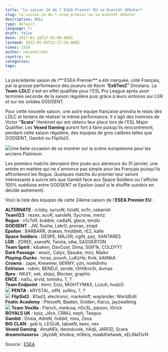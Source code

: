 ```yaml
---
title: "La saison 24 de l'ESEA Premier EU va bientôt débuter"
slug: la-saison-24-de-l-esea-premier-eu-va-bientôt-debuter
description: NULL
type: default
language: fr
draft: false
date: 2017-01-28T17:05:00.000Z
lastmod: 2022-05-05T22:17:20.000Z
views: 1526
author: neLendirekt
country: eu
categories:
tags:
---
```

La précédente saison de l**'ESEA Premier** a été marquée, côté Français, par la grosse performance des joueurs de Kevin "**Ex6TenZ**" Droolans. La **Team-LDLC** s'est en effet qualifiée pour l'ESL Pro League après avoir terminée seconde de la saison régulière puis grâce à leurs victoires sur LGR et sur les solides GODSENT.

Pour cette nouvelle saison, une autre équipe française prendra le relais des LDLC et tentera de réaliser la même performance. Il s'agit des hommes de Victor "**Scara**" Henkinet qui ont obtenu leur place lors de l'ESL Major Qualifier. Les **Vexed Gaming** auront fort à faire puisqu'ils rencontreront, pendant cette saison régulière, des équipes de gros calibres telles que GODSENT, Gambit ou FlipSid3.

![](/storage/images/588cc54d4eb52_14776633885997jpeg.jpeg)Une belle occasion de se montrer sur la scène européenne pour les anciens Platinium

Les premiers matchs devraient être joués aux alentours du 31 janvier, une entrée en matière qui ne s'annonce pas simple pour les Français puisqu'ils affronteront les Rogue. Quelques matchs du premier tour seront intéressants à suivre tels que Gambit face aux Space Soldiers ou l'affiche 100% suédoise entre GODSENT et Epsilon (sauf si le shuffle suédois en décide autrement).

Voici la liste des équipes de cette 24ème saison de l'**ESEA Premier EU** :

**ALTERNATE** : crisby, syrsoN, tiziaN, ecfn, oskarish  
**Team123** : rezex, acoR, sandeN, Sycrone, mertz  
**Rogue** : v1c7oR, bubble, cadiaN, glace, tenzki  
**GODSENT** : JW, flusha, Lekr0, pronax, znajd  
**Epsilon** : BARBARR, draken, freddieb, rEZ, kalle  
**Space Soldiers** : DESPE, MAJ3R, ngiN, paz, XANTARES  
**LGR** : ZOREE, xseveN, Twista, sAw, SAGGERTON  
**Team Spirit** : kibaken, DavCost, Dima, S0tF1k, COLDYY1  
**Dark Passage** : woxic, Calyx, Sasuke, mini, Maiko  
**Playing-Ducks** : toras, pounh, LuKzHe, Kvik, kAliNkA  
**Crowns** : zape, Krewmer, bENNY, yzn, noeldinho  
**EnVision** : robiin, BENDJI, zende, t3hf4rm3r, dumas  
**Bpro** : NK4Y, xek, shipz, Blocker, graphic  
**ENCE** : naSu, arvid, tomsku, ?, ?  
**Team Endpoint** : Immi, Esio, MiGHTYMAX, Luzuh, hudzG  
![](/storage/countries/flag/europe_flag_580d21b984714.gif) **PENTA** : kRYSTAL, stfN, suNny, ?, ?  
![](/storage/countries/flag/europe_flag_580d21b984714.gif) **FlipSid3** : B1ad3, electronic, markeloff, waylander, WorldEdit  
**Fnatic Academy** : PlesseN, Baaten, Golden, Karus, jayzwalking  
![](/storage/countries/flag/europe_flag_580d21b984714.gif) **Team Vexilla** : Flarich, medusa, n0v3L, pipson, t0rick  
**ROYALS UK** : kpiz, J4ck, CRMJ, neph, Tesquo  
**Gambit** : Dosia, AdreN, hobbit, mou, Zeus  
**BIG CLAN** : gob b, LEGIJA, tabseN, keev, nex  
**Vexed Gaming** : AmaNEk, devoduvek, hAdji, JAROD, Scara  
**dreamchaserss** : jAyzAR, khobra, m1kkis, maakthehawk, xELiNaTorN

Source : [ESEA](https://play.esea.net/index.php?s=news&d=comments&id=14941)
